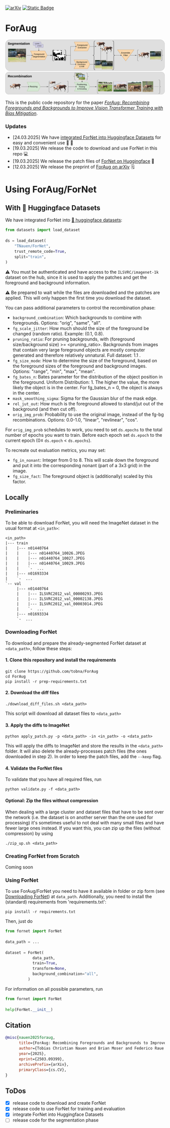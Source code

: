 [![arXiv](https://img.shields.io/badge/arXiv-2503.09399-b31b1b?logo=arxiv)](https://arxiv.org/abs/2503.09399)
[![Static Badge](https://img.shields.io/badge/Huggingface-Dataset-yellow?logo=huggingface)](https://huggingface.co/datasets/TNauen/ForNet)

# ForAug

![ForAug](images/foraug.png)

This is the public code repository for the paper [_ForAug: Recombining Foregrounds and Backgrounds to Improve Vision Transformer Training with Bias Mitigation_](https://www.arxiv.org/abs/2503.09399).

### Updates

- [24.03.2025] We have [integrated ForNet into Huggingface Datasets](#with--huggingface-datasets) for easy and convenient use 🤗 💫
- [19.03.2025] We release the code to download and use ForNet in this repo 💻
- [19.03.2025] We release the patch files of [ForNet on Huggingface](https://huggingface.co/datasets/TNauen/ForNet) 🤗
- [12.03.2025] We release the preprint of [ForAug on arXiv](https://www.arxiv.org/abs/2503.09399) 🗒️

# Using ForAug/ForNet
## With 🤗 Huggingface Datasets
We have integrated ForNet into [🤗 huggingface datasets](https://huggingface.co/docs/datasets/index):
```Python
from datasets import load_dataset

ds = load_dataset(
    "TNauen/ForNet",
    trust_remote_code=True,
    split="train",
)
```

⚠️ You must be authenticated and have access to the `ILSVRC/imagenet-1k` dataset on the hub, since it is used to apply the patches and get the foreground and background information.

⚠️ Be prepared to wait while the files are downloaded and the patches are applied. This will only happen the first time you download the dataset.

You can pass additional parameters to control the recombination phase:
- `background_combination`: Which backgrounds to combine with foregrounds. Options: "orig", "same", "all".
- `fg_scale_jitter`: How much should the size of the foreground be changed (random ratio). Example: (0.1, 0.8).
- `pruning_ratio`: For pruning backgrounds, with (foreground size/background size) >= <pruning_ratio>. Backgrounds from images that contain very large foreground objects are mostly computer generated and therefore relatively unnatural. Full dataset: 1.1 .
- `fg_size_mode`: How to determine the size of the foreground, based on the foreground sizes of the foreground and background images. Options: "range", "min", "max", "mean".
- `fg_bates_n`: Bates parameter for the distribution of the object position in the foreground. Uniform Distribution: 1. The higher the value, the more likely the object is in the center. For fg_bates_n = 0, the object is always in the center.
- `mask_smoothing_sigma`: Sigma for the Gaussian blur of the mask edge.
- `rel_jut_out`: How much is the foreground allowed to stand/jut out of the background (and then cut off).
- `orig_img_prob`: Probability to use the original image, instead of the fg-bg recombinations. Options: 0.0-1.0, "linear", "revlinear", "cos".

For `orig_img_prob` schedules to work, you need to set `ds.epochs` to the total number of epochs you want to train.
Before each epoch set `ds.epoch` to the current epoch ($0 \leq$ `ds.epoch` $<$ `ds.epochs`).

To recreate out evaluation metrics, you may set:
- `fg_in_nonant`: Integer from 0 to 8. This will scale down the foreground and put it into the corresponding nonant (part of a 3x3 grid) in the image.
- `fg_size_fact`: The foreground object is (additionally) scaled by this factor. 

## Locally
### Preliminaries

To be able to download ForNet, you will need the ImageNet dataset in the usual format at `<in_path>`:

```
<in_path>
|--- train
|    |--- n01440764
|    |    |--- n01440764_10026.JPEG
|    |    |--- n01440764_10027.JPEG
|    |    |--- n01440764_10029.JPEG
|    |    `-  ...
|    |--- n01693334
|    `-  ...
`-- val
     |--- n01440764
     |    |--- ILSVRC2012_val_00000293.JPEG
     |    |--- ILSVRC2012_val_00002138.JPEG
     |    |--- ILSVRC2012_val_00003014.JPEG
     |    `-  ...
     |--- n01693334
     `-  ...
```

### Downloading ForNet

To download and prepare the already-segmented ForNet dataset at `<data_path>`, follow these steps:

#### 1. Clone this repository and install the requirements

```
git clone https://github.com/tobna/ForAug
cd ForAug
pip install -r prep-requirements.txt
```

#### 2. Download the diff files

```
./download_diff_files.sh <data_path>
```

This script will download all dataset files to `<data_path>`

#### 3. Apply the diffs to ImageNet

```
python apply_patch.py -p <data_path> -in <in_path> -o <data_path>
```

This will apply the diffs to ImageNet and store the results in the `<data_path>` folder. It will also delete the already-processes patch files (the ones downloaded in step 2). In order to keep the patch files, add the `--keep` flag.

#### 4. Validate the ForNet files

To validate that you have all required files, run

```
python validate.py -f <data_path>
```

#### Optional: Zip the files without compression

When dealing with a large cluster and dataset files that have to be sent over the network (i.e. the dataset is on another server than the one used for processing) it's sometimes useful to not deal with many small files and have fewer large ones instead.
If you want this, you can zip up the files (without compression) by using

```
./zip_up.sh <data_path>
```

### Creating ForNet from Scratch

Coming soon

### Using ForNet

To use ForAug/ForNet you need to have it available in folder or zip form (see [Downloading ForNet](#downloading-fornet)) at `data_path`.
Additionally, you need to install the (standard) requirements from 'requirements.txt':

```
pip install -r requirements.txt
```

Then, just do

```python
from fornet import ForNet

data_path = ...

dataset = ForNet(
            data_path,
            train=True,
            transform=None,
            background_combination="all",
          )

```

For information on all possible parameters, run

```python
from fornet import ForNet

help(ForNet.__init__)
```

## Citation

```BibTex
@misc{nauen2025foraug,
      title={ForAug: Recombining Foregrounds and Backgrounds to Improve Vision Transformer Training with Bias Mitigation},
      author={Tobias Christian Nauen and Brian Moser and Federico Raue and Stanislav Frolov and Andreas Dengel},
      year={2025},
      eprint={2503.09399},
      archivePrefix={arXiv},
      primaryClass={cs.CV},
}
```

## ToDos

- [x] release code to download and create ForNet
- [x] release code to use ForNet for training and evaluation
- [x] integrate ForNet into Huggingface Datasets
- [ ] release code for the segmentation phase
